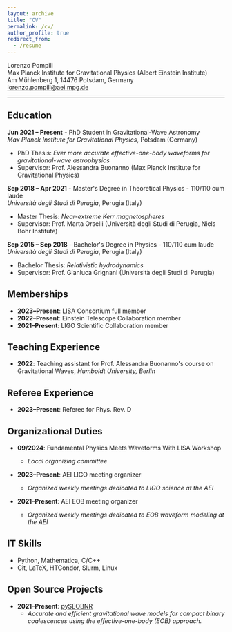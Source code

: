 ```yaml
---
layout: archive
title: "CV"
permalink: /cv/
author_profile: true
redirect_from:
  - /resume
---
```


Lorenzo Pompili  
Max Planck Institute for Gravitational Physics (Albert Einstein Institute)  
Am Mühlenberg 1, 14476 Potsdam, Germany  
lorenzo.pompili@aei.mpg.de

---

## Education

**Jun 2021 – Present**  - PhD Student in Gravitational-Wave Astronomy   
*Max Planck Institute for Gravitational Physics*, Potsdam (Germany)  
- PhD Thesis: *Ever more accurate effective-one-body waveforms for gravitational-wave astrophysics*  
- Supervisor: Prof. Alessandra Buonanno (Max Planck Institute for Gravitational Physics)


**Sep 2018 – Apr 2021**  - Master's Degree in Theoretical Physics - 110/110 cum laude  
*Università degli Studi di Perugia*, Perugia (Italy)  
- Master Thesis: *Near-extreme Kerr magnetospheres*  
- Supervisor: Prof. Marta Orselli (Università degli Studi di Perugia, Niels Bohr Institute)


**Sep 2015 – Sep 2018** - Bachelor's Degree in Physics - 110/110 cum laude  
*Università degli Studi di Perugia*, Perugia (Italy)  
- Bachelor Thesis: *Relativistic hydrodynamics*  
- Supervisor: Prof. Gianluca Grignani (Università degli Studi di Perugia)


## Memberships

- **2023–Present**: LISA Consortium full member
- **2022–Present**: Einstein Telescope Collaboration member
- **2021–Present**: LIGO Scientific Collaboration member

## Teaching Experience

- **2022**: Teaching assistant for Prof. Alessandra Buonanno's course on Gravitational Waves, *Humboldt University, Berlin*

## Referee Experience

- **2023–Present**: Referee for Phys. Rev. D

## Organizational Duties

- **09/2024**: Fundamental Physics Meets Waveforms With LISA Workshop
  - *Local organizing committee*

- **2023–Present**: AEI LIGO meeting organizer
  - *Organized weekly meetings dedicated to LIGO science at the AEI*

- **2021–Present**: AEI EOB meeting organizer
  - *Organized weekly meetings dedicated to EOB waveform modeling at the AEI*

## IT Skills

- Python, Mathematica, C/C++
- Git, LaTeX, HTCondor, Slurm, Linux

## Open Source Projects

- **2021–Present**: [pySEOBNR](https://git.ligo.org/waveforms/software/pyseobnr)
  - *Accurate and efficient gravitational wave models for compact binary coalescences using the effective-one-body (EOB) approach.*